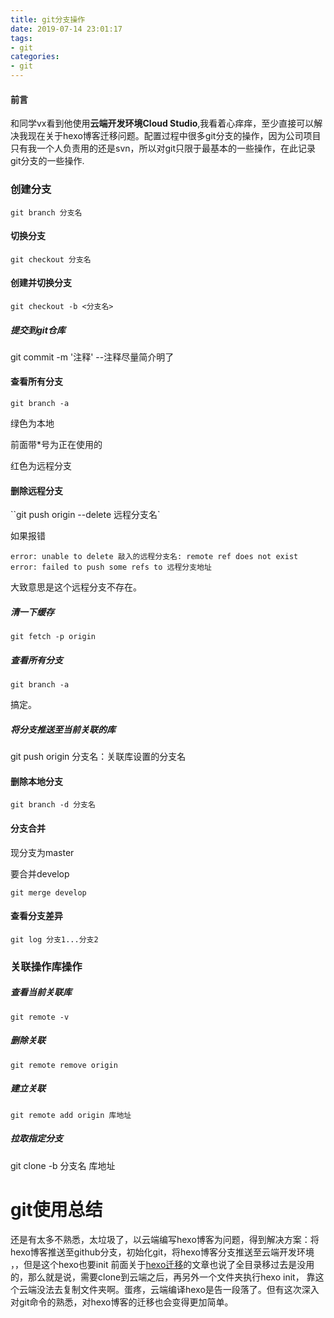 ```yaml
---
title: git分支操作
date: 2019-07-14 23:01:17
tags:
- git
categories:
- git
---
```


#### 前言

和同学vx看到他使用**云端开发环境Cloud Studio**,我看着心痒痒，至少直接可以解决我现在关于hexo博客迁移问题。配置过程中很多git分支的操作，因为公司项目只有我一个人负责用的还是svn，所以对git只限于最基本的一些操作，在此记录git分支的一些操作.

### 创建分支

`git branch 分支名`

#### 切换分支

`git checkout 分支名`

#### 创建并切换分支

`git checkout -b <分支名>`

##### 提交到git仓库

git commit -m '注释' --注释尽量简介明了

#### 查看所有分支

 `git branch -a`

绿色为本地

前面带*号为正在使用的

红色为远程分支

#### 删除远程分支

``git push origin --delete 远程分支名`

如果报错

```
error: unable to delete 敲入的远程分支名: remote ref does not exist
error: failed to push some refs to 远程分支地址
```

大致意思是这个远程分支不存在。

##### 清一下缓存

 `git fetch -p origin`

##### 查看所有分支

 `git branch -a`

搞定。

##### 将分支推送至当前关联的库

git push origin  分支名：关联库设置的分支名

#### 删除本地分支

`git branch -d 分支名`

#### 分支合并

现分支为master

要合并develop

`git merge develop`

#### 查看分支差异

`git log 分支1...分支2`

### 关联操作库操作

##### 查看当前关联库

`git remote -v`

##### 删除关联

`git remote remove origin`

##### 建立关联

`git remote add origin 库地址`

##### 拉取指定分支

git clone -b 分支名 库地址

# git使用总结

还是有太多不熟悉，太垃圾了，以云端编写hexo博客为问题，得到解决方案：将hexo博客推送至github分支，初始化git，将hexo博客分支推送至云端开发环境 ，，但是这个hexo也要init 前面关于[hexo迁移](https://zhbzdnb.github.io/zhbzdnb.github.io/2019/06/22/hexo%E5%8D%9A%E5%AE%A2%E8%BF%81%E7%A7%BB/)的文章也说了全目录移过去是没用的，那么就是说，需要clone到云端之后，再另外一个文件夹执行hexo init， 靠这个云端没法去复制文件夹啊。蛋疼，云端编译hexo是告一段落了。但有这次深入对git命令的熟悉，对hexo博客的迁移也会变得更加简单。